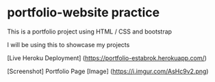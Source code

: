 # portfolio-website practice

This is a portfolio project using HTML / CSS and bootstrap

I will be using this to showcase my projects

[Live Heroku Deployment] (https://portfolio-estabrok.herokuapp.com/)

[Screenshot] Portfolio Page [Image] (https://i.imgur.com/AsHc9v2.png)

